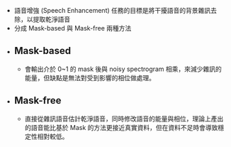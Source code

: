 - 語音增強 (Speech Enhancement) 任務的目標是將干擾語音的背景雜訊去除，以提取乾淨語音
- 分成 Mask-based 與 Mask-free 兩種方法
- ## Mask-based
	- 會輸出介於 0~1 的 mask 後與 noisy spectrogram 相乘，來減少雜訊的能量，但缺點是無法對受到影響的相位做處理。
- ## Mask-free
	- 直接從雜訊語音估計乾淨語音，同時修改語音的能量與相位，理論上產出的語音能比基於 Mask 的方法更接近真實資料，但在資料不足時會導致穩定性相對較低。